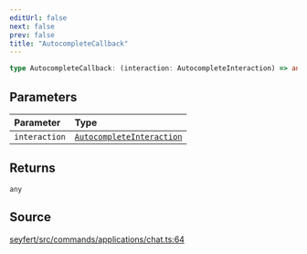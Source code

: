 ```yaml
---
editUrl: false
next: false
prev: false
title: "AutocompleteCallback"
---
```


```ts
type AutocompleteCallback: (interaction: AutocompleteInteraction) => any;
```

## Parameters

| Parameter | Type |
| :------ | :------ |
| `interaction` | [`AutocompleteInteraction`](/api/classes/autocompleteinteraction/) |

## Returns

`any`

## Source

[seyfert/src/commands/applications/chat.ts:64](https://github.com/potoland/potocuit/blob/c4fb0c1/src/commands/applications/chat.ts#L64)
